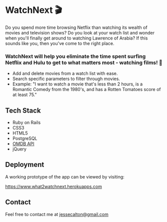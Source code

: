# WatchNext 🎬

Do you spend more time browsing Netflix than watching its wealth of movies and television shows? Do you look at your watch list and wonder when you'll finally get around to watching Lawrence of Arabia? If this sounds like you, then you've come to the right place.

### WatchNext will help you eliminate the time spent surfing Netflix and Hulu to get to what matters most - watching films! 📼

* Add and delete movies from a watch list with ease.
* Search specific parameters to filter through movies.
* Example: "I want to watch a movie that's less than 2 hours, is a Romantic Comedy from the 1980's, and has a Rotten Tomatoes score of at least 75."

## Tech Stack

* Ruby on Rails
* CSS3
* HTML5
* PostgreSQL
* [OMDB API](http://www.omdbapi.com)
* jQuery

## Deployment

A working prototype of the app can be viewed by visiting:

<https://www.what2watchnext.herokuapps.com>

## Contact

Feel free to contact me at <jessecalton@gmail.com>
